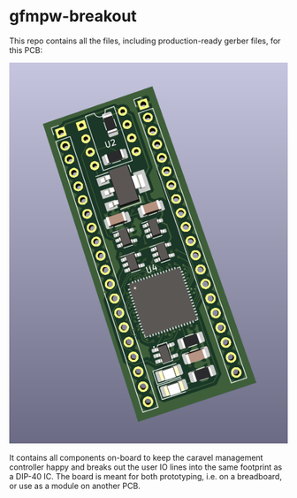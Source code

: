 # gfmpw-breakout
This repo contains all the files, including production-ready gerber files, for this PCB:

![](Screenshot_2024-01-27_17-30-15.png)

It contains all components on-board to keep the caravel management controller happy and breaks out the user IO lines into the same footprint as a DIP-40 IC. The board is meant for both prototyping, i.e. on a breadboard, or use as a module on another PCB.
